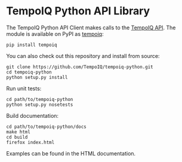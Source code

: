 # TempoIQ Python API Library

The TempoIQ Python API Client makes calls to the [TempoIQ API](https://tempoiq.com/). The module is available on PyPI as [tempoiq](https://pypi.python.org/pypi/tempoiq/):

    pip install tempoiq

You can also check out this repository and install from source:

    git clone https://github.com/TempoIQ/tempoiq-python.git
    cd tempoiq-python
    python setup.py install


Run unit tests:

    cd path/to/tempoiq-python
    python setup.py nosetests


Build documentation:

    cd path/to/tempoiq-python/docs
    make html
    cd build
    firefox index.html

Examples can be found in the HTML documentation.
